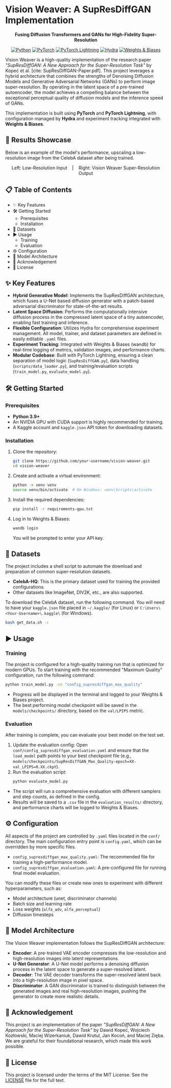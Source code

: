 # Vision Weaver: A SupResDiffGAN Implementation

<div align="center">
  <p><strong>Fusing Diffusion Transformers and GANs for High-Fidelity Super-Resolution</strong></p>
</div>

<div align="center">
  <a href="https://www.python.org/"><img src="https://img.shields.io/badge/Python-3.9%2B-blue?logo=python" alt="Python"></a>
  <a href="https://pytorch.org/"><img src="https://img.shields.io/badge/PyTorch-2.0%2B-ee4c2c?logo=pytorch" alt="PyTorch"></a>
  <a href="https://www.pytorchlightning.ai/"><img src="https://img.shields.io/badge/PyTorch%20Lightning-2.2-792ee5?logo=pytorch-lightning" alt="PyTorch Lightning"></a>
  <a href="https://hydra.cc/"><img src="https://img.shields.io/badge/Config-Hydra-89b8cd" alt="Hydra"></a>
  <a href="https://wandb.ai/"><img src="https://img.shields.io/badge/Logged-W%26B-yellowgreen" alt="Weights & Biases"></a>
</div>

Vision Weaver is a high-quality implementation of the research paper *"SupResDiffGAN: A New Approach for the Super-Resolution Task"* by Kopeć et al. [cite: SupResDiffGAN-Paper.pdf]. This project leverages a hybrid architecture that combines the strengths of Denoising Diffusion Models and Generative Adversarial Networks (GANs) to perform image super-resolution. By operating in the latent space of a pre-trained autoencoder, the model achieves a compelling balance between the exceptional perceptual quality of diffusion models and the inference speed of GANs.

This implementation is built using **PyTorch** and **PyTorch Lightning**, with configuration managed by **Hydra** and experiment tracking integrated with **Weights & Biases**.

## 🌟 Results Showcase
Below is an example of the model's performance, upscaling a low-resolution image from the CelebA dataset after being trained.

<p align="center">
  Left: Low-Resolution Input &nbsp;&nbsp;&nbsp;|&nbsp;&nbsp;&nbsp; Right: Vision Weaver Super-Resolution Output
</p>

## 📋 Table of Contents
- ✨ Key Features
- 🛠️ Getting Started
  - Prerequisites
  - Installation
- 📂 Datasets
- ▶️ Usage
  - Training
  - Evaluation
- ⚙️ Configuration
- 🏢 Model Architecture
- 🙏 Acknowledgement
- 📜 License

## ✨ Key Features
- **Hybrid Generative Model**: Implements the SupResDiffGAN architecture, which fuses a U-Net based diffusion generator with a patch-based adversarial discriminator for state-of-the-art results.
- **Latent Space Diffusion**: Performs the computationally intensive diffusion process in the compressed latent space of a tiny autoencoder, enabling fast training and inference.
- **Flexible Configuration**: Utilizes Hydra for comprehensive experiment management. All model, trainer, and dataset parameters are defined in easily editable `.yaml` files.
- **Experiment Tracking**: Integrated with Weights & Biases (wandb) for real-time logging of metrics, validation images, and performance charts.
- **Modular Codebase**: Built with PyTorch Lightning, ensuring a clean separation of model logic (`SupResDiffGAN.py`), data handling (`scripts/data_loader.py`), and training/evaluation scripts (`train_model.py`, `evaluate_model.py`).

## 🛠️ Getting Started

### Prerequisites
- **Python 3.9+**
- An NVIDIA GPU with CUDA support is highly recommended for training.
- A Kaggle account and `kaggle.json` API token for downloading datasets.

### Installation
1. Clone the repository:
   ```bash
   git clone https://github.com/your-username/vision-weaver.git
   cd vision-weaver
   ```
2. Create and activate a virtual environment:
   ```bash
   python -m venv venv
   source venv/bin/activate  # On Windows: venv\Scripts\activate
   ```
3. Install the required dependencies:
   ```bash
   pip install -r requirements-gpu.txt
   ```
4. Log in to Weights & Biases:
   ```bash
   wandb login
   ```
   You will be prompted to enter your API key.

## 📂 Datasets
The project includes a shell script to automate the download and preparation of common super-resolution datasets.

- **CelebA-HQ**: This is the primary dataset used for training the provided configurations.
- Other datasets like ImageNet, DIV2K, etc., are also supported.

To download the CelebA dataset, run the following command. You will need to have your `kaggle.json` file placed in `~/.kaggle/` (for Linux) or `C:\Users\<Your-Username>\.kaggle\` (for Windows).
```bash
bash get_data.sh -c
```

## ▶️ Usage

### Training
The project is configured for a high-quality training run that is optimized for modern GPUs. To start training with the recommended "Maximum Quality" configuration, run the following command:
```bash
python train_model.py -cn "config_supresdiffgan_max_quality"
```
- Progress will be displayed in the terminal and logged to your Weights & Biases project.
- The best performing model checkpoint will be saved in the `models/checkpoints/` directory, based on the `val/LPIPS` metric.

### Evaluation
After training is complete, you can evaluate your best model on the test set.

1. Update the evaluation config: Open `conf/config_supresdiffgan_evaluation.yaml` and ensure that the `load_model` path points to your best checkpoint file (e.g., `models/checkpoints/SupResDiffGAN_Max_Quality-epoch=XX-val_LPIPS=0.XX.ckpt`).
2. Run the evaluation script:
   ```bash
   python evaluate_model.py
   ```
- The script will run a comprehensive evaluation with different samplers and step counts, as defined in the config.
- Results will be saved to a `.csv` file in the `evaluation_results/` directory, and performance charts will be logged to Weights & Biases.

## ⚙️ Configuration
All aspects of the project are controlled by `.yaml` files located in the `conf/` directory. The main configuration entry point is `config.yaml`, which can be overridden by more specific files.

- `config_supresdiffgan_max_quality.yaml`: The recommended file for training a high-performance model.
- `config_supresdiffgan_evaluation.yaml`: A pre-configured file for running final model evaluation.

You can modify these files or create new ones to experiment with different hyperparameters, such as:
- Model architecture (unet, discriminator channels)
- Batch size and learning rate
- Loss weights (`alfa_adv`, `alfa_perceptual`)
- Diffusion timesteps

## 🏢 Model Architecture
The Vision Weaver implementation follows the SupResDiffGAN architecture:
- **Encoder**: A pre-trained VAE encoder compresses the low-resolution and high-resolution images into latent representations.
- **U-Net Generator**: A U-Net model performs a denoising diffusion process in the latent space to generate a super-resolved latent.
- **Decoder**: The VAE decoder transforms the super-resolved latent back into a high-resolution image in pixel space.
- **Discriminator**: A GAN discriminator is trained to distinguish between the generated images and real high-resolution images, pushing the generator to create more realistic details.

## 🙏 Acknowledgement
This project is an implementation of the paper *"SupResDiffGAN: A New Approach for the Super-Resolution Task"* by Dawid Kopeć, Wojciech Kozłowski, Maciej Wizerkaniuk, Dawid Krutul, Jan Kocoń, and Maciej Zięba. We are grateful for their foundational research, which made this work possible.

## 📜 License
This project is licensed under the terms of the MIT License. See the [LICENSE](LICENSE) file for the full text.
